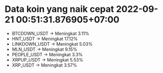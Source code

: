 # Data koin yang naik cepat 2022-09-21 00:51:31.876905+07:00

* BTCDOWN_USDT -> Meningkat 3.11%
* HNT_USDT -> Meningkat 17.12%
* LINKDOWN_USDT -> Meningkat 5.03%
* MLN_USDT -> Meningkat 9.15%
* PEOPLE_USDT -> Meningkat 3.3%
* XRPUP_USDT -> Meningkat 5.53%
* XRP_USDT -> Meningkat 3.57%
